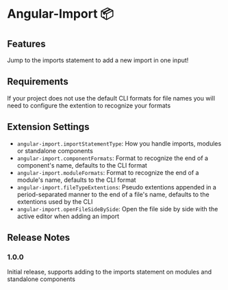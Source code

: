 # Angular-Import 📦

## Features

Jump to the imports statement to add a new import in one input!

## Requirements

If your project does not use the default CLI formats for file names you will need to configure the extention to recognize your formats

## Extension Settings

* `angular-import.importStatementType`: How you handle imports, modules or standalone components
* `angular-import.componentFormats`: Format to recognize the end of a component's name, defaults to the CLI format
* `angular-import.moduleFormats`: Format to recognize the end of a module's name, defaults to the CLI format
* `angular-import.fileTypeExtentions`: Pseudo extentions appended in a period-separated manner to the end of a file's name, defaults to the extentions used by the CLI
* `angular-import.openFileSideBySide`: Open the file side by side with the active editor when adding an import


## Release Notes

### 1.0.0

Initial release, supports adding to the imports statement on modules and standalone components

